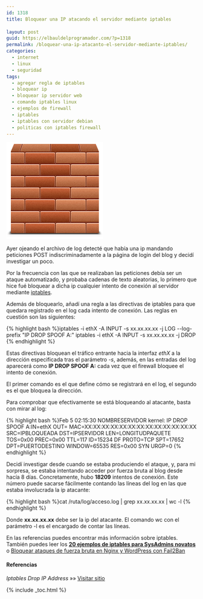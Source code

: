 ```yaml
---
id: 1318
title: Bloquear una IP atacando el servidor mediante iptables

layout: post
guid: https://elbauldelprogramador.com/?p=1318
permalink: /bloquear-una-ip-atacanto-el-servidor-mediante-iptables/
categories:
  - internet
  - linux
  - seguridad
tags:
  - agregar regla de iptables
  - bloquear ip
  - bloquear ip servidor web
  - comando iptables linux
  - ejemplos de firewall
  - iptables
  - iptables con servidor debian
  - politicas con iptables firewall
---
```

<img src="/images/2013/02/Applic-Firewall-icon.png" alt="Applic-Firewall-icon" width="256" height="256" class="thumbnail alignleft size-full wp-image-1321" />

Ayer ojeando el archivo de log detecté que había una ip mandando peticiones POST indiscriminadamente a la página de login del blog y decidí investigar un poco.

Por la frecuencia con las que se realizaban las peticiones debía ser un ataque automatizado, y probaba cadenas de texto aleatorias, lo primero que hice fué bloquear a dicha ip cualquier intento de conexión al servidor mediante [iptables][1].

Además de bloquearlo, añadí una regla a las directivas de iptables para que quedara registrado en el log cada intento de conexión. Las reglas en cuestión son las siguientes:  

<!--ad-->

{% highlight bash %}iptables -i ethX -A INPUT -s xx.xx.xx.xx -j LOG --log-prefix "IP DROP SPOOF A:"
iptables -i ethX -A INPUT -s xx.xx.xx.xx -j DROP
{% endhighlight %}

Estas directivas bloquean el tráfico entrante hacia la interfaz *ethX* a la dirección especificada tras el parámetro *-s*, además, en las entradas del log aparecerá como **IP DROP SPOOF A:** cada vez que el firewall bloquee el intento de conexión.

El primer comando es el que define cómo se registrará en el log, el segundo es el que bloquea la dirección.

Para comprobar que efectivamente se está bloqueando al atacante, basta con mirar al log:

{% highlight bash %}Feb  5 02:15:30 NOMBRESERVIDOR kernel: IP DROP SPOOF A:IN=ethX OUT= MAC=XX:XX:XX:XX:XX:XX:XX:XX:XX:XX:XX:XX:XX SRC=IPBLOQUEADA DST=IPSERVIDOR LEN=LONGITUDPAQUETE TOS=0x00 PREC=0x00 TTL=117 ID=15234 DF PROTO=TCP SPT=17652 DPT=PUERTODESTINO WINDOW=65535 RES=0x00 SYN URGP=0
{% endhighlight %}

Decidí investigar desde cuando se estaba produciendo el ataque, y, para mi sorpresa, se estaba intentando acceder por fuerza bruta al blog desde hacía 8 días. Concretamente, hubo **18209** intentos de conexión. Este número puede sacarse fácilmente contando las líneas del log en las que estaba involucrada la ip atacante:

{% highlight bash %}cat /ruta/log/acceso.log | grep xx.xx.xx.xx | wc -l
{% endhighlight %}

Donde **xx.xx.xx.xx** debe ser la ip del atacante. El comando wc con el parámetro -l es el encargado de contar las líneas.

En las referencias puedes encontrar más información sobre iptables. También puedes leer los **[20 ejemplos de iptables para SysAdmins novatos][2]** o [Bloquear ataques de fuerza bruta en Nginx y WordPress con Fail2Ban][3]

#### Referencias

*Iptables Drop IP Address* »» <a href="http://www.cyberciti.biz/faq/linux-iptables-drop/" target="_blank">Visitar sitio</a>



 [1]: https://elbauldelprogramador.com/?s=iptables
 [2]: /20-ejemplos-de-iptables-para-sysadmins/
 [3]: https://elbauldelprogramador.com/administracion-de-servidores/bloquear-ataques-de-fuerza-bruta-en-nginx-y-wordpress-con-fail2ban/ "Bloquear ataques de fuerza bruta en Nginx y WordPress con Fail2Ban"

{% include _toc.html %}
